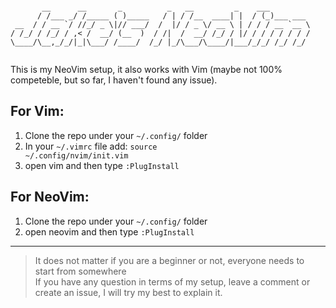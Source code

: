 ```

       __      __       _          _   __         _    ___         
      / /___ _/ /_____ ( )_____   / | / /__  ____| |  / (_)___ ___ 
 __  / / __ `/ //_/ _ \|// ___/  /  |/ / _ \/ __ \ | / / / __ `__ \
/ /_/ / /_/ / ,< /  __/ (__  )  / /|  /  __/ /_/ / |/ / / / / / / /
\____/\__,_/_/|_|\___/ /____/  /_/ |_/\___/\____/|___/_/_/ /_/ /_/ 
                                                                   

```                                                                   
                                                                   
                                                               
                                                                                                                                                     
                                                                                                                                                               
This is my NeoVim setup, it also works with Vim (maybe not 100% competeble, but so far, I haven't found any issue).

## For Vim:
1. Clone the repo under your `~/.config/` folder 
2. In your `~/.vimrc` file add: <code>source ~/.config/nvim/init.vim</code>
3. open vim and then type `:PlugInstall`

## For NeoVim:
1. Clone the repo under your `~/.config/` folder 
2. open neovim and then type `:PlugInstall`

<hr>

> It does not matter if you are a beginner or not, everyone needs to start from somewhere <br>
> If you have any question in terms of my setup, leave a comment or create an issue, I will try my best to explain it. 
